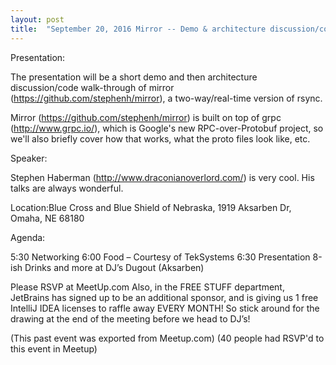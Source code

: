 ```yaml
---
layout: post
title:  "September 20, 2016 Mirror -- Demo & architecture discussion/code walk-through"
---
```


Presentation:

The presentation will be a short demo and then architecture discussion/code walk-through of mirror (https://github.com/stephenh/mirror), a two-way/real-time version of rsync.

Mirror (https://github.com/stephenh/mirror) is built on top of grpc (http://www.grpc.io/), which is Google's new RPC-over-Protobuf project, so we'll also briefly cover how that works, what the proto files look like, etc.

Speaker:

Stephen Haberman (http://www.draconianoverlord.com/) is very cool. His talks are always wonderful.

Location:Blue Cross and Blue Shield of Nebraska, 1919 Aksarben Dr, Omaha, NE 68180

Agenda:

5:30 Networking
6:00 Food – Courtesy of TekSystems
6:30 Presentation
8-ish Drinks and more at DJ’s Dugout (Aksarben)

Please RSVP at MeetUp.com Also, in the FREE STUFF department, JetBrains has signed up to be an additional sponsor, and is giving us 1 free IntelliJ IDEA licenses to raffle away EVERY MONTH! So stick around for the drawing at the end of the meeting before we head to DJ’s!

(This past event was exported from Meetup.com)
(40 people had RSVP'd to this event in Meetup)